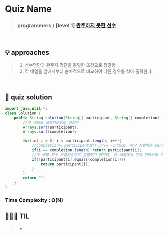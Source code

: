 # Quiz Name
> ### programmers / [level 1] <a href = "https://school.programmers.co.kr/learn/courses/30/lessons/42576"> 완주하지 못한 선수 </a>

<br>

## 💡 approaches
>  1. 선수명단과 완주자 명단을 동일한 조건으로 정렬함
>  2. 각 배열을 앞에서부터 순차적으로 비교하여 다른 경우를 찾아 출력한다.

<br>

## 🔑 quiz solution

```java
import java.util.*;
class Solution {
    public String solution(String[] participant, String[] completion) {
        //각 배열을 오름차순으로 정렬함
        Arrays.sort(participant);
        Arrays.sort(completion);

        for(int i = 0; i < participant.length; i++){
            //completion이 participant보다 크기가 -1이므로, 해당 상황에는 paricipant[i]가 완주하지 못한 선수임
            if(i == completion.length) return participant[i];
            //두 배열 모두 오름차순으로 정렬했기 때문에, 각 배열에서 현재 인덱스의 이름이 다르다면 완주하지 못한 선수
            if(!participant[i].equals(completion[i])){
                return participant[i];
            }
        }
        return "";
    }
}

```
### Time Complexity : O(N)
## 👩🏻‍🏫 TIL
>  -
